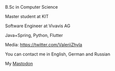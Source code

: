 B.Sc in Computer Science 

Master student at KIT

Software Engineer at Vivavis AG

Java+Spring, Python, Flutter

Media: https://twitter.com/ValeriiZhyla

You can contact me in English, German and Russian

My <a rel="me" href="https://techhub.social/@oratorx">Mastodon</a>
